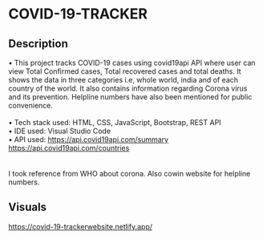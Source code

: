 # COVID-19-TRACKER
## Description
• This project tracks COVID-19 cases using covid19api API where user can view Total Confirmed cases, Total recovered cases and  total deaths. It shows the data  in three categories i.e, whole world,  india  and of each country of the world. It also contains  information regarding Corona virus and its prevention. Helpline numbers have also been mentioned for public convenience. </br> </br>
• Tech stack used: HTML, CSS, JavaScript, Bootstrap, REST API</br>
 • IDE used: Visual Studio Code</br>
 • API used: https://api.covid19api.com/summary </br>
     https://api.covid19api.com/countries</br>
</br> 
</br>
I took reference from WHO about corona. Also cowin website for helpline numbers.</br>
## Visuals </br>
https://covid-19-trackerwebsite.netlify.app/
